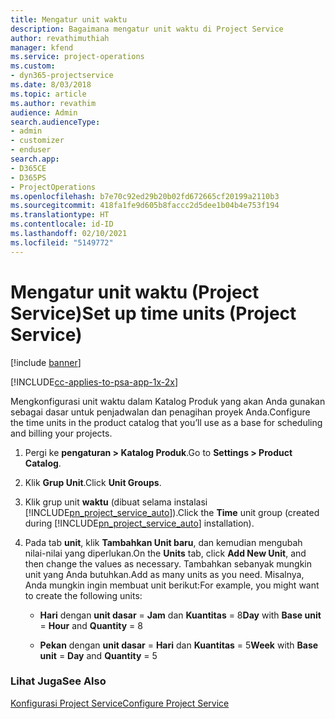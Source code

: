 ```yaml
---
title: Mengatur unit waktu
description: Bagaimana mengatur unit waktu di Project Service
author: revathimuthiah
manager: kfend
ms.service: project-operations
ms.custom:
- dyn365-projectservice
ms.date: 8/03/2018
ms.topic: article
ms.author: revathim
audience: Admin
search.audienceType:
- admin
- customizer
- enduser
search.app:
- D365CE
- D365PS
- ProjectOperations
ms.openlocfilehash: b7e70c92ed29b20b02fd672665cf20199a2110b3
ms.sourcegitcommit: 418fa1fe9d605b8faccc2d5dee1b04b4e753f194
ms.translationtype: HT
ms.contentlocale: id-ID
ms.lasthandoff: 02/10/2021
ms.locfileid: "5149772"
---
```

# <a name="set-up-time-units-project-service"></a><span data-ttu-id="dc3e6-103">Mengatur unit waktu (Project Service)</span><span class="sxs-lookup"><span data-stu-id="dc3e6-103">Set up time units (Project Service)</span></span>

[!include [banner](../includes/psa-now-project-operations.md)]

[!INCLUDE[cc-applies-to-psa-app-1x-2x](../includes/cc-applies-to-psa-app-1x-2x.md)]

<span data-ttu-id="dc3e6-104">Mengkonfigurasi unit waktu dalam Katalog Produk yang akan Anda gunakan sebagai dasar untuk penjadwalan dan penagihan proyek Anda.</span><span class="sxs-lookup"><span data-stu-id="dc3e6-104">Configure the time units in the product catalog that you’ll use as a base for scheduling and billing your projects.</span></span>  
  
1. <span data-ttu-id="dc3e6-105">Pergi ke **pengaturan > Katalog Produk**.</span><span class="sxs-lookup"><span data-stu-id="dc3e6-105">Go to **Settings > Product Catalog**.</span></span>  
  
2. <span data-ttu-id="dc3e6-106">Klik **Grup Unit**.</span><span class="sxs-lookup"><span data-stu-id="dc3e6-106">Click **Unit Groups**.</span></span>  
  
3. <span data-ttu-id="dc3e6-107">Klik grup unit **waktu** (dibuat selama instalasi [!INCLUDE[pn_project_service_auto](../includes/pn-project-service-auto.md)]).</span><span class="sxs-lookup"><span data-stu-id="dc3e6-107">Click the **Time** unit group (created during [!INCLUDE[pn_project_service_auto](../includes/pn-project-service-auto.md)] installation).</span></span>  
  
4. <span data-ttu-id="dc3e6-108">Pada tab **unit**, klik **Tambahkan Unit baru**, dan kemudian mengubah nilai-nilai yang diperlukan.</span><span class="sxs-lookup"><span data-stu-id="dc3e6-108">On the **Units** tab, click **Add New Unit**, and then change the values as necessary.</span></span> <span data-ttu-id="dc3e6-109">Tambahkan sebanyak mungkin unit yang Anda butuhkan.</span><span class="sxs-lookup"><span data-stu-id="dc3e6-109">Add as many units as you need.</span></span> <span data-ttu-id="dc3e6-110">Misalnya, Anda mungkin ingin membuat unit berikut:</span><span class="sxs-lookup"><span data-stu-id="dc3e6-110">For example, you might want to create the following units:</span></span>  
  
   - <span data-ttu-id="dc3e6-111">**Hari** dengan **unit dasar** = **Jam** dan **Kuantitas** = 8</span><span class="sxs-lookup"><span data-stu-id="dc3e6-111">**Day** with **Base unit** = **Hour** and **Quantity** = 8</span></span>  
  
   - <span data-ttu-id="dc3e6-112">**Pekan** dengan **unit dasar** = **Hari** dan **Kuantitas** = 5</span><span class="sxs-lookup"><span data-stu-id="dc3e6-112">**Week** with **Base unit** = **Day** and **Quantity** = 5</span></span>  
  
### <a name="see-also"></a><span data-ttu-id="dc3e6-113">Lihat Juga</span><span class="sxs-lookup"><span data-stu-id="dc3e6-113">See Also</span></span>  
 [<span data-ttu-id="dc3e6-114">Konfigurasi Project Service</span><span class="sxs-lookup"><span data-stu-id="dc3e6-114">Configure Project Service</span></span>](../psa/configure.md)
